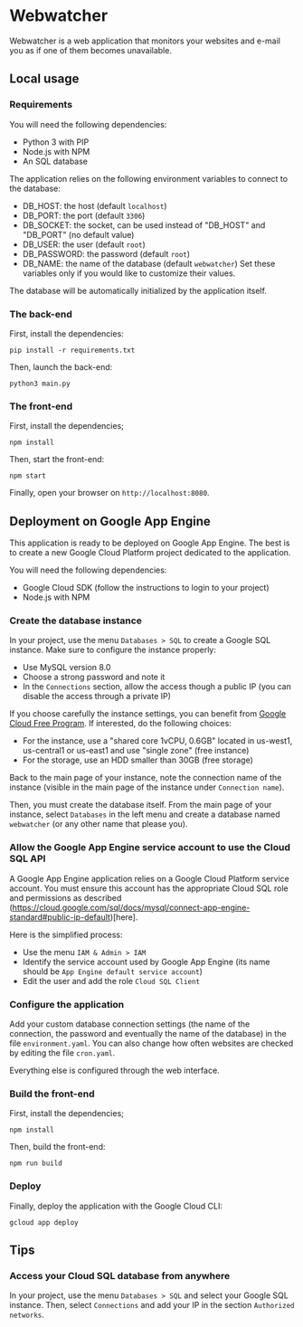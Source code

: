 # Webwatcher
Webwatcher is a web application that monitors your websites and e-mail you as if one of them becomes unavailable.

## Local usage

### Requirements
You will need the following dependencies:
* Python 3 with PIP
* Node.js with NPM
* An SQL database

The application relies on the following environment variables to connect to the database:
* DB_HOST: the host (default `localhost`)
* DB_PORT: the port (default `3306`)
* DB_SOCKET: the socket, can be used instead of "DB_HOST" and "DB_PORT" (no default value)
* DB_USER: the user (default `root`)
* DB_PASSWORD: the password (default `root`)
* DB_NAME: the name of the database (default `webwatcher`)
Set these variables only if you would like to customize their values.

The database will be automatically initialized by the application itself.

### The back-end
First, install the dependencies:
```
pip install -r requirements.txt
```

Then, launch the back-end:
```
python3 main.py
```

### The front-end
First, install the dependencies;
```
npm install
```

Then, start the front-end:
```
npm start
```

Finally, open your browser on `http://localhost:8080`.

## Deployment on Google App Engine
This application is ready to be deployed on Google App Engine. The best is to create a new Google Cloud Platform project dedicated to the application.

You will need the following dependencies:
* Google Cloud SDK (follow the instructions to login to your project)
* Node.js with NPM

### Create the database instance
In your project, use the menu `Databases > SQL` to create a Google SQL instance. Make sure to configure the instance properly:
* Use MySQL version 8.0
* Choose a strong password and note it
* In the `Connections` section, allow the access though a public IP (you can disable the access through a private IP)

If you choose carefully the instance settings, you can benefit from [Google Cloud Free Program](https://cloud.google.com/free/docs/gcp-free-tier/#compute). If interested, do the following choices:
* For the instance, use a "shared core 1vCPU, 0.6GB" located in us-west1, us-central1 or us-east1 and use "single zone" (free instance)
* For the storage, use an HDD smaller than 30GB (free storage)

Back to the main page of your instance, note the connection name of the instance (visible in the main page of the instance under `Connection name`).

Then, you must create the database itself. From the main page of your instance, select `Databases` in the left menu and create a database named `webwatcher` (or any other name that please you).

### Allow the Google App Engine service account to use the Cloud SQL API
A Google App Engine application relies on a Google Cloud Platform service account. You must ensure this account has the appropriate Cloud SQL role and permissions as described (https://cloud.google.com/sql/docs/mysql/connect-app-engine-standard#public-ip-default)[here].

Here is the simplified process:
* Use the menu `IAM & Admin > IAM`
* Identify the service account used by Google App Engine (its name should be `App Engine default service account`)
* Edit the user and add the role `Cloud SQL Client`

### Configure the application
Add your custom database connection settings (the name of the connection, the password and eventually the name of the database) in the file `environment.yaml`. You can also change how often websites are checked by editing the file `cron.yaml`.

Everything else is configured through the web interface.

### Build the front-end
First, install the dependencies;
```
npm install
```

Then, build the front-end:
```
npm run build
```

### Deploy
Finally, deploy the application with the Google Cloud CLI:
```
gcloud app deploy
```

## Tips

### Access your Cloud SQL database from anywhere
In your project, use the menu `Databases > SQL` and select your Google SQL instance. Then, select `Connections` and add your IP in the section `Authorized networks`.
